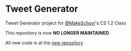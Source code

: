 # Tweet Generator
Tweet Generator project for [@MakeSchool](https://github.com/MakeSchool)'s CS 1.2 Class

This repository is now **NO LONGER MAINTAINED**.

All new code is at the [new repository](https://github.com/DacioRomero/CS-1.2/tree/master/Code)
